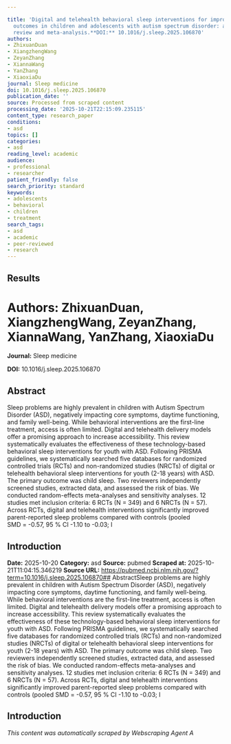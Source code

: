 ```yaml
---

title: 'Digital and telehealth behavioral sleep interventions for improving sleep
  outcomes in children and adolescents with autism spectrum disorder: a systematic
  review and meta-analysis.**DOI:** 10.1016/j.sleep.2025.106870'
authors:
- ZhixuanDuan
- XiangzhengWang
- ZeyanZhang
- XiannaWang
- YanZhang
- XiaoxiaDu
journal: Sleep medicine
doi: 10.1016/j.sleep.2025.106870
publication_date: ''
source: Processed from scraped content
processing_date: '2025-10-21T22:15:09.235115'
content_type: research_paper
conditions:
- asd
topics: []
categories:
- asd
reading_level: academic
audience:
- professional
- researcher
patient_friendly: false
search_priority: standard
keywords:
- adolescents
- behavioral
- children
- treatment
search_tags:
- asd
- academic
- peer-reviewed
- research
---
```




## Results

# **Authors:** ZhixuanDuan, XiangzhengWang, ZeyanZhang, XiannaWang, YanZhang, XiaoxiaDu

**Journal:** Sleep medicine

**DOI:** 10.1016/j.sleep.2025.106870

## Abstract

Sleep problems are highly prevalent in children with Autism Spectrum Disorder (ASD), negatively impacting core symptoms, daytime functioning, and family well-being. While behavioral interventions are the first-line treatment, access is often limited. Digital and telehealth delivery models offer a promising approach to increase accessibility. This review systematically evaluates the effectiveness of these technology-based behavioral sleep interventions for youth with ASD.
Following PRISMA guidelines, we systematically searched five databases for randomized controlled trials (RCTs) and non-randomized studies (NRCTs) of digital or telehealth behavioral sleep interventions for youth (2-18 years) with ASD. The primary outcome was child sleep. Two reviewers independently screened studies, extracted data, and assessed the risk of bias. We conducted random-effects meta-analyses and sensitivity analyses.
12 studies met inclusion criteria: 6 RCTs (N = 349) and 6 NRCTs (N = 57). Across RCTs, digital and telehealth interventions significantly improved parent-reported sleep problems compared with controls (pooled SMD = -0.57, 95 % CI -1.10 to -0.03; I
## Introduction

**Date:** 2025-10-20
**Category:** asd
**Source:** pubmed
**Scraped at:** 2025-10-21T11:04:15.346219
**Source URL:** https://pubmed.ncbi.nlm.nih.gov/?term=10.1016/j.sleep.2025.106870## AbstractSleep problems are highly prevalent in children with Autism Spectrum Disorder (ASD), negatively impacting core symptoms, daytime functioning, and family well-being. While behavioral interventions are the first-line treatment, access is often limited. Digital and telehealth delivery models offer a promising approach to increase accessibility. This review systematically evaluates the effectiveness of these technology-based behavioral sleep interventions for youth with ASD.
Following PRISMA guidelines, we systematically searched five databases for randomized controlled trials (RCTs) and non-randomized studies (NRCTs) of digital or telehealth behavioral sleep interventions for youth (2-18 years) with ASD. The primary outcome was child sleep. Two reviewers independently screened studies, extracted data, and assessed the risk of bias. We conducted random-effects meta-analyses and sensitivity analyses.
12 studies met inclusion criteria: 6 RCTs (N = 349) and 6 NRCTs (N = 57). Across RCTs, digital and telehealth interventions significantly improved parent-reported sleep problems compared with controls (pooled SMD = -0.57, 95 % CI -1.10 to -0.03; I
## Introduction
*This content was automatically scraped by Webscraping Agent A*